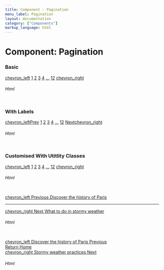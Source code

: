 ```yaml
---
title: Component - Pagination
menu_label: Pagination
layout: documentation
category: ["Components"]
markup_language: html
---
```


<div class="section-block">
  <div class="row pt-40 pt-md-40">
    <!-- Content Inner -->
    <div class="col w-9/12 w-md-full order-2 content-inner">
      <h1 class="font-light">Component: Pagination</h1>
      <!-- Demo Block -->
      <div class="demo-block mt-80">
        <h3 class="font-light">Basic</h3>
        <div class="p-30 rounded bg-grey-ultralight">
          <div class="row pt-0">
            <div class="col w-full pagination justify-center">
              <a href="#" title="Previous Page" class="pagination-link button"><span class="icon-material">chevron_left</span></a>
              <span class="page-links hidden-sm">
                <a href="#" title="Page X" class="pagination-link button active"><span>1</span></a>
                <a href="#" title="Page X" class="pagination-link button"><span>2</span></a>
                <a href="#" title="Page X" class="pagination-link button"><span>3</span></a>
                <a href="#" title="Page X" class="pagination-link button"><span>4</span></a>
                <a href="#" title="More Pages" class="pagination-link button"><span>...</span></a>
                <a href="#" title="Page X" class="pagination-link button"><span>12</span></a>
              </span>
              <a href="#" title="Next Page" class="pagination-link button"><span class="icon-material">chevron_right</span></a>
            </div>
          </div>
        </div>
      </div>
      <!-- Demo Block End -->
      <!-- code -->
      <h6 class="uppercase">Html</h6>
      <div class="rounded p-20 overflow-y-scroll mb-0 bg-gradient-grey-ultralight border-l border-4 border-solid border-indigo">
        <pre class="m-0 language-html"><code class="inline-block scrolling-touch"><!--<div class="row pt-0">
	<div class="col w-full pagination justify-center">
		<a href="#" title="Previous Page" class="pagination-link button"><span class="icon-material">chevron_left</span></a>
		<span class="page-links hidden-sm">
			<a href="#" title="Page X" class="pagination-link button active"><span>1</a>
			<a href="#" title="Page X" class="pagination-link button"><span>2</a>
			<a href="#" title="Page X" class="pagination-link button"><span>3</a>
			<a href="#" title="Page X" class="pagination-link button"><span>4</a>
			<a href="#" title="More Pages" class="pagination-link button"><span>...</a>
			<a href="#" title="Page X" class="pagination-link button"><span>12</a>
		</span>
		<a href="#" title="Next Page" class="pagination-link button"><span class="icon-material">chevron_right</span></a>
	</div>
</div>
--></code></pre>
      </div>
      <!-- code -->
      <!-- Demo Block -->
      <div class="demo-block mt-80">
        <h3 class="font-light">With Labels</h3>
        <div class="p-30 rounded bg-grey-ultralight">
          <div class="row pt-0">
            <div class="col w-full pagination justify-between justify-sm-center">
              <a href="#" title="Previous Page" class="pagination-link button with-label"><span class="icon-material">chevron_left</span><span>Prev</span></a>
              <span class="page-links hidden-sm">
                <a href="#" title="Page X" class="pagination-link button active"><span>1</span></a>
                <a href="#" title="Page X" class="pagination-link button"><span>2</span></a>
                <a href="#" title="Page X" class="pagination-link button"><span>3</span></a>
                <a href="#" title="Page X" class="pagination-link button"><span>4</span></a>
                <a href="#" title="More Pages" class="pagination-link button"><span>...</span></a>
                <a href="#" title="Page X" class="pagination-link button"><span>12</span></a>
              </span>
              <a href="#" title="Next Page" class="pagination-link button with-label"><span>Next</span><span class="icon-material">chevron_right</span></a>
            </div>
          </div>
        </div>
      </div>
      <!-- Demo Block End -->
      <!-- code -->
      <h6 class="uppercase">Html</h6>
      <div class="rounded p-20 overflow-y-scroll mb-0 bg-gradient-grey-ultralight border-l border-4 border-solid border-indigo">
        <pre class="m-0 language-html"><code class="inline-block scrolling-touch"><!--<div class="row pt-0">
	<div class="col w-full pagination justify-between justify-sm-center">
		<a href="#" title="Previous Page" class="pagination-link button with-label"><span class="icon-material">chevron_left</span><span>Prev</span></a>
		<span class="page-links hidden-sm">
			<a href="#" title="Page X" class="pagination-link button active"><span>1</a>
			<a href="#" title="Page X" class="pagination-link button"><span>2</a>
			<a href="#" title="Page X" class="pagination-link button"><span>3</a>
			<a href="#" title="Page X" class="pagination-link button"><span>4</a>
			<a href="#" title="More Pages" class="pagination-link button"><span>...</a>
			<a href="#" title="Page X" class="pagination-link button"><span>12</a>
		</span>
		<a href="#" title="Next Page" class="pagination-link button with-label"><span>Next</span><span class="icon-material">chevron_right</span></a>
	</div>
</div>
--></code></pre>
      </div>
      <!-- code -->
      <!-- Demo Block -->
      <div class="demo-block mt-80">
        <h3 class="font-light">Customised With Utitlity Classes</h3>
        <div class="p-30 rounded bg-grey-ultralight">
          <div class="row pt-0">
            <div class="col w-full pagination justify-center">
              <a href="#" title="Previous Page" class="pagination-link button m-0 rounded-l bg-grey-lightest color-grey bg-hover-green color-hover-white"><span class="icon-material">chevron_left</span></a>
              <span class="page-links">
                <a href="#" title="Page X" class="pagination-link button m-0 rounded-none bg-grey-lightest color-grey bg-hover-green color-hover-white bg-active-indigo color-active-white active"><span>1</span></a>
                <a href="#" title="Page X" class="pagination-link button m-0 rounded-none bg-grey-lightest color-grey bg-hover-green color-hover-white"><span>2</span></a>
                <a href="#" title="Page X" class="pagination-link button m-0 rounded-none bg-grey-lightest color-grey bg-hover-green color-hover-white"><span>3</span></a>
                <a href="#" title="Page X" class="pagination-link button m-0 rounded-none bg-grey-lightest color-grey bg-hover-green color-hover-white"><span>4</span></a>
                <a href="#" title="More Pages" class="pagination-link button m-0 rounded-none bg-grey-lightest color-grey bg-hover-green color-hover-white"><span>...</span></a>
                <a href="#" title="Page X" class="pagination-link button m-0 rounded-none bg-grey-lightest color-grey bg-hover-green color-hover-white"><span>12</span></a>
              </span>
              <a href="#" title="Next Page" class="pagination-link button m-0 rounded-r bg-grey-lightest color-grey bg-hover-green color-hover-white"><span class="icon-material">chevron_right</span></a>
            </div>
          </div>
        </div>
      </div>
      <!-- Demo Block End -->
      <!-- code -->
      <h6 class="uppercase">Html</h6>
      <div class="rounded p-20 overflow-y-scroll mb-0 bg-gradient-grey-ultralight border-l border-4 border-solid border-indigo">
        <pre class="m-0 language-html"><code class="inline-block scrolling-touch"><!--<div class="row pt-0">
	<div class="col w-full pagination justify-center">
		<a href="#" title="Previous Page" class="pagination-link button m-0 rounded-l bg-grey-lightest color-grey bg-hover-green color-hover-white"><span class="icon-material">chevron_left</span></a>
		<span class="page-links">
			<a href="#" title="Page X" class="pagination-link button m-0 rounded-none bg-grey-lightest color-grey bg-hover-green color-hover-white bg-active-indigo color-active-white active"><span>1</a>
			<a href="#" title="Page X" class="pagination-link button m-0 rounded-none bg-grey-lightest color-grey bg-hover-green color-hover-white"><span>2</a>
			<a href="#" title="Page X" class="pagination-link button m-0 rounded-none bg-grey-lightest color-grey bg-hover-green color-hover-white"><span>3</a>
			<a href="#" title="Page X" class="pagination-link button m-0 rounded-none bg-grey-lightest color-grey bg-hover-green color-hover-white"><span>4</a>
			<a href="#" title="More Pages" class="pagination-link button m-0 rounded-none bg-grey-lightest color-grey bg-hover-green color-hover-white"><span>...</a>
			<a href="#" title="Page X" class="pagination-link button m-0 rounded-none bg-grey-lightest color-grey bg-hover-green color-hover-white"><span>12</a>
		</span>
		<a href="#" title="Next Page" class="pagination-link button m-0 rounded-r bg-grey-lightest color-grey bg-hover-green color-hover-white"><span class="icon-material">chevron_right</span></a>
	</div>
</div>
--></code></pre>
      </div>
      <!-- code -->
      <!-- Demo Block -->
      <div class="demo-block mt-80">
        <div class="p-30 rounded bg-grey-ultralight">
          <div class="row">
            <div class="col w-full pagination py-40">
              <div class="row pt-0">
                <div class="col w-6/12">
                  <a href="#" title="Previous Page" class="pagination-link button border-none flex flex-sm-row-reverse justify-start justify-sm-between w-auto m-0 left bg-transparent bg-hover-transparent color-grey color-hover-grey-darkest">
                    <span class="icon-material">chevron_left</span>
                    <span class="mt-0 ml-20 ml-sm-0">
                      <span class="leading-none text-tiny uppercase">Previous</span>
                      <span class="w-200 block text-large truncate">Discover the history of Paris</span>
                    </span>
                  </a>
                </div>
                <div class="col w-full hidden block-sm">
                  <hr>
                </div>
                <div class="col w-6/12">
                  <a href="#" title="Next Page" class="pagination-link button border-none flex flex-row-reverse justify-start justify-sm-between w-auto m-0 right bg-transparent bg-hover-transparent left-sm color-grey color-hover-grey-darkest">
                    <span class="icon-material mr-0 ml-10">chevron_right</span>
                    <span class="mt-0 mr-20">
                      <span class="leading-none text-tiny uppercase">Next</span>
                      <span class="w-200 block text-large truncate">What to do in stormy weather</span>
                    </span>
                  </a>
                </div>
              </div>
            </div>
          </div>
        </div>
      </div>
      <!-- Demo Block End -->
      <!-- code -->
      <h6 class="uppercase">Html</h6>
      <div class="rounded p-20 overflow-y-scroll mb-0 bg-gradient-grey-ultralight border-l border-4 border-solid border-indigo">
        <pre class="m-0 language-html"><code class="inline-block scrolling-touch"><!--<div class="row">
	<div class="col w-full pagination py-40">
		<div class="row pt-0">
			<div class="col w-6/12">
				<a href="#" title="Previous Page" class="pagination-link button border-none flex flex-sm-row-reverse justify-start justify-sm-between w-auto m-0 left bg-transparent bg-hover-transparent color-grey color-hover-grey-darkest">
					<span class="icon-material">chevron_left</span>
					<span class="mt-0 ml-20 ml-sm-0">
						<span class="leading-none text-tiny uppercase">Previous</span>
						<span class="w-200 block text-large truncate">Discover the history of Paris</span>
					</span>
				</a>
			</div>
			<div class="col w-full hidden block-sm">
				<hr>
			</div>
			<div class="col w-6/12">
				<a href="#" title="Next Page" class="pagination-link button border-none flex flex-row-reverse justify-start justify-sm-between w-auto m-0 right bg-transparent bg-hover-transparent left-sm color-grey color-hover-grey-darkest">
					<span class="icon-material mr-0 ml-10">chevron_right</span>
					<span class="mt-0 mr-20">
						<span class="leading-none text-tiny uppercase">Next</span>
						<span class="w-200 block text-large truncate">What to do in stormy weather</span>
					</span>
				</a>
			</div>
		</div>
	</div>
</div>
--></code></pre>
      </div>
      <!-- code -->
      <!-- Demo Block -->
      <div class="demo-block mt-80">
        <div class="bg-grey-ultralight">
          <div class="row">
            <div class="col w-full pagination">
              <div class="row fluid collapse">
                <div class="col w-5/12">
                  <a href="#" title="Previous Page" class="pagination-link button rounded-none py-60 px-60 flex flex-sm-row-reverse justify-end justify-sm-between w-auto m-0 right left-sm bg-grey-ultralight bg-hover-grey-darkest color-grey-darker color-hover-white">
                    <span class="icon-material">chevron_left</span>
                    <span class="mt-0 ml-20 ml-sm-0">
                      <span class="block text-small font-bold">Discover the history of Paris</span>
                      <span class="opacity-60">Previous</span>
                    </span>
                  </a>
                </div>
                <div class="col w-2/12">
                  <a href="#" title="Return Home" class="pagination-link button rounded-none py-60 px-60 flex w-full m-0 justify-sm-start bg-grey-lightest bg-hover-grey-darkest color-grey-darker color-hover-white">
                    <span class="h3">
                      <span class="block text-small font-bold">Return</span>
                      <span class="opacity-60">Home</span>
                    </span>
                  </a>
                </div>
                <div class="col w-5/12">
                  <a href="#" title="Next Page" class="pagination-link button rounded-none py-60 px-60 flex flex-row-reverse justify-end justify-sm-between w-auto m-0 left bg-grey-ultralight bg-hover-grey-darkest color-grey-darker color-hover-white">
                    <span class="icon-material mr-0 ml-10">chevron_right</span>
                    <span class="mt-0 mr-20">
                      <span class="block text-small font-bold">Stormy weather practices</span>
                      <span class="opacity-60">Next</span>
                    </span>
                  </a>
                </div>
              </div>
            </div>
          </div>
        </div>
      </div>
      <!-- Demo Block End -->
      <!-- code -->
      <h6 class="uppercase">Html</h6>
      <div class="rounded p-20 overflow-y-scroll mb-0 bg-gradient-grey-ultralight border-l border-4 border-solid border-indigo">
        <pre class="m-0 language-html"><code class="inline-block scrolling-touch"><!--<div class="row">
	<div class="col w-full pagination">
		<div class="row fluid collapse">
			<div class="col w-5/12">
				<a href="#" title="Previous Page" class="pagination-link button rounded-none py-60 px-60 flex flex-sm-row-reverse justify-end justify-sm-between w-auto m-0 right left-sm bg-grey-ultralight bg-hover-indigo color-grey color-hover-white">
					<span class="icon-material">chevron_left</span>
					<span class="text-large mt-0 ml-20">
						<small>Discover the history of Paris</small>
						<span>Previous</span>
					</span>
				</a>
			</div>
			<div class="col w-2/12">
				<a href="#" title="Return Home" class="pagination-link button rounded-none py-60 px-60 flex w-full m-0 justify-sm-start bg-grey-lightest bg-hover-indigo color-grey color-hover-white">
					<span class="h3">
						<small>Return</small>
						Home
					</span>
				</a>
			</div>
			<div class="col w-5/12">
				<a href="#" title="Next Page" class="pagination-link button rounded-none py-60 px-60 flex flex-row-reverse justify-end justify-sm-between w-auto m-0 left bg-grey-ultralight bg-hover-indigo color-grey color-hover-white">
					<span class="icon-material mr-0 ml-10">chevron_right</span>
					<span class="text-large mt-0 mr-20">
						<small>What to do in stormy weather</small>
						<span>Next</span>
					</span>
				</a>
			</div>
		</div>
	</div>
</div>
--></code></pre>
      </div>
      <!-- code -->
    </div>
    <!-- Content Inner End -->
		<!-- {{ sidebar }} -->
  </div>
</div>
